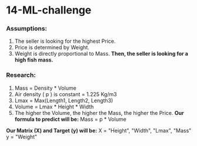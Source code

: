 # 14-ML-challenge
### **Assumptions:**
1. The seller is looking for the highest Price.
2. Price is determined by Weight.
3. Weight is directly proportional to Mass.
**Then, the seller is looking for a high fish mass.**

### **Research:**
1. Mass =  Density * Volume
2. Air density ( p ) is constant = 1.225 Kg/m3
3. Lmax = Max(Length1, Length2, Length3)
3. Volume = Lmax * Height * Width
4. The higher the Volume, the higher the Mass, the higher the Price.
**Our formula to predict will be:**
Mass = p * Volume

**Our Matrix (X) and Target (y) will be:**
X = "Height", "Width", "Lmax", "Mass"
y = "Weight"



